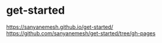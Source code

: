 # get-started
https://sanyanemesh.github.io/get-started/
https://github.com/sanyanemesh/get-started/tree/gh-pages
